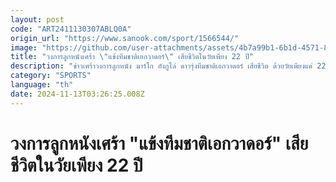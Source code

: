 ```yaml
---
layout: post
code: "ART2411130307ABLQ0A"
origin_url: "https://www.sanook.com/sport/1566544/"
image: "https://github.com/user-attachments/assets/4b7a99b1-6b1d-4571-87b0-7663014492aa"
title: "วงการลูกหนังเศร้า \"แข้งทีมชาติเอกวาดอร์\" เสียชีวิตในวัยเพียง 22 ปี"
description: "ข่าวเศร้าวงการลูกหนัง มาร์โก อังกูโล่ ดาวรุ่งทีมชาติเอกวาดอร์ เสียชีวิต ด้วยวัยเพียงแค่ 22 ปีเท่านั้น หลังรักษาตัวจากประสบอุบัติเหตุทางรถยนต์มาร่วมเดือน"
category: "SPORTS"
language: "th"
date: 2024-11-13T03:26:25.008Z
---
```


# วงการลูกหนังเศร้า "แข้งทีมชาติเอกวาดอร์" เสียชีวิตในวัยเพียง 22 ปี